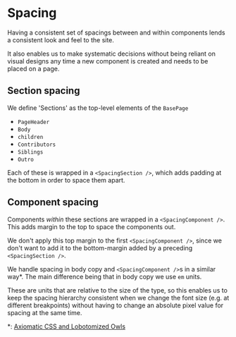 # Spacing

Having a consistent set of spacings between and within components lends a consistent look and feel to the site.

It also enables us to make systematic decisions without being reliant on visual designs any time a new component is created and needs to be placed on a page.

## Section spacing

We define 'Sections' as the top-level elements of the `BasePage`
- `PageHeader`
- `Body`
- `children`
- `Contributors`
- `Siblings`
- `Outro`

Each of these is wrapped in a `<SpacingSection />`, which adds padding at the bottom in order to space them apart.

## Component spacing

Components _within_ these sections are wrapped in a `<SpacingComponent />`. This adds margin to the top to space the components out.

We don't apply this top margin to the first `<SpacingComponent />`, since we don't want to add it to the bottom-margin added by a preceding `<SpacingSection />`.

We handle spacing in body copy and `<SpacingComponent />`s in a similar way*. The main difference being that in body copy we use `em` units.

These are units that are relative to the size of the type, so this enables us to keep the spacing hierarchy consistent when we change the font size (e.g. at different breakpoints) without having to change an absolute pixel value for spacing at the same time.

*: [Axiomatic CSS and Lobotomized Owls](https://alistapart.com/article/axiomatic-css-and-lobotomized-owls)


